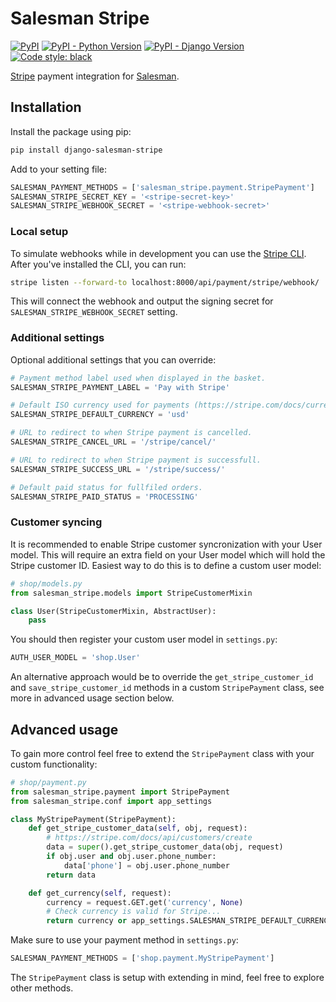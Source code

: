 # Salesman Stripe

[![PyPI](https://img.shields.io/pypi/v/django-salesman-stripe)](https://pypi.org/project/django-salesman-stripe/)
[![PyPI - Python Version](https://img.shields.io/pypi/pyversions/django-salesman-stripe)](https://pypi.org/project/django-salesman-stripe/)
[![PyPI - Django Version](https://img.shields.io/pypi/djversions/django-salesman-stripe)](https://pypi.org/project/django-salesman-stripe/)
[![Code style: black](https://img.shields.io/badge/code%20style-black-000000.svg)](https://github.com/psf/black)

[Stripe](https://stripe.com/) payment integration for [Salesman](https://github.com/dinoperovic/django-salesman).

## Installation

Install the package using pip:

```bash
pip install django-salesman-stripe
```

Add to your setting file:

```python
SALESMAN_PAYMENT_METHODS = ['salesman_stripe.payment.StripePayment']
SALESMAN_STRIPE_SECRET_KEY = '<stripe-secret-key>'
SALESMAN_STRIPE_WEBHOOK_SECRET = '<stripe-webhook-secret>'
```

### Local setup

To simulate webhooks while in development you can use the [Stripe CLI](https://stripe.com/docs/stripe-cli).
After you've installed the CLI, you can run:

```bash
stripe listen --forward-to localhost:8000/api/payment/stripe/webhook/
```

This will connect the webhook and output the signing secret for `SALESMAN_STRIPE_WEBHOOK_SECRET` setting.

### Additional settings

Optional additional settings that you can override:

```python
# Payment method label used when displayed in the basket.
SALESMAN_STRIPE_PAYMENT_LABEL = 'Pay with Stripe'

# Default ISO currency used for payments (https://stripe.com/docs/currencies)
SALESMAN_STRIPE_DEFAULT_CURRENCY = 'usd'

# URL to redirect to when Stripe payment is cancelled.
SALESMAN_STRIPE_CANCEL_URL = '/stripe/cancel/'

# URL to redirect to when Stripe payment is successfull.
SALESMAN_STRIPE_SUCCESS_URL = '/stripe/success/'

# Default paid status for fullfiled orders.
SALESMAN_STRIPE_PAID_STATUS = 'PROCESSING'
```

### Customer syncing

It is recommended to enable Stripe customer syncronization with your User model.
This will require an extra field on your User model which will hold the Stripe customer ID.
Easiest way to do this is to define a custom user model:

```python
# shop/models.py
from salesman_stripe.models import StripeCustomerMixin

class User(StripeCustomerMixin, AbstractUser):
    pass
```

You should then register your custom user model in `settings.py`:

```python
AUTH_USER_MODEL = 'shop.User'
```

An alternative approach would be to override the `get_stripe_customer_id` and `save_stripe_customer_id`
methods in a custom `StripePayment` class, see more in advanced usage section below.

## Advanced usage

To gain more control feel free to extend the `StripePayment` class with your custom functionality:

```python
# shop/payment.py
from salesman_stripe.payment import StripePayment
from salesman_stripe.conf import app_settings

class MyStripePayment(StripePayment):
    def get_stripe_customer_data(self, obj, request):
        # https://stripe.com/docs/api/customers/create
        data = super().get_stripe_customer_data(obj, request)
        if obj.user and obj.user.phone_number:
            data['phone'] = obj.user.phone_number
        return data

    def get_currency(self, request):
        currency = request.GET.get('currency', None)
        # Check currency is valid for Stripe...
        return currency or app_settings.SALESMAN_STRIPE_DEFAULT_CURRENCY
```

Make sure to use your payment method in `settings.py`:

```python
SALESMAN_PAYMENT_METHODS = ['shop.payment.MyStripePayment']
```

The `StripePayment` class is setup with extending in mind, feel free to explore other methods.
